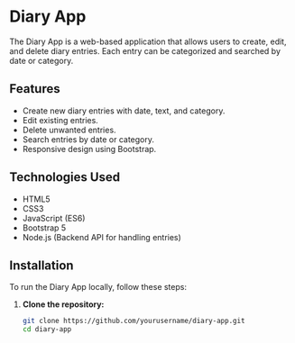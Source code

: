 # Diary App

The Diary App is a web-based application that allows users to create, edit, and delete diary entries. Each entry can be categorized and searched by date or category.

## Features

- Create new diary entries with date, text, and category.
- Edit existing entries.
- Delete unwanted entries.
- Search entries by date or category.
- Responsive design using Bootstrap.

## Technologies Used

- HTML5
- CSS3
- JavaScript (ES6)
- Bootstrap 5
- Node.js (Backend API for handling entries)

## Installation

To run the Diary App locally, follow these steps:

1. **Clone the repository:**

   ```bash
   git clone https://github.com/yourusername/diary-app.git
   cd diary-app
